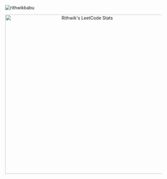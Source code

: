 <p align="left"> <img src="https://komarev.com/ghpvc/?username=rithwikbabu&label=Profile%20views&color=0e75b6&style=flat" alt="rithwikbabu" /> </p>

<!-- - Check out my [portfolio](https://rithwikbabu.github.io/portfolio) -->

<p align=center>
 <a href="https://leetcode.com/rithwikbabu">
  <img width=512 title="Rithwik's LeetCode Stats" alt="Rithwik's LeetCode Stats" src="https://leetcode.card.workers.dev/?username=rithwikbabu&style=dark&font=Garamond&extension=activity" />
 </a>
</p>
